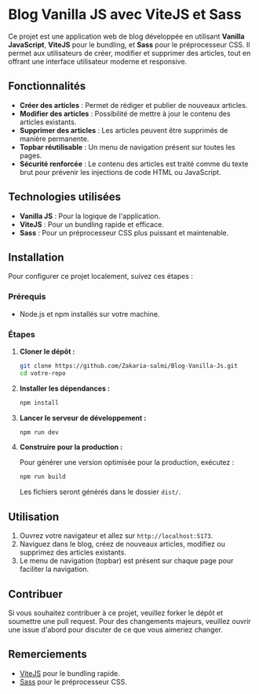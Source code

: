 # Blog Vanilla JS avec ViteJS et Sass

Ce projet est une application web de blog développée en utilisant **Vanilla JavaScript**, **ViteJS** pour le bundling, et **Sass** pour le préprocesseur CSS. Il permet aux utilisateurs de créer, modifier et supprimer des articles, tout en offrant une interface utilisateur moderne et responsive.


## Fonctionnalités

-   **Créer des articles** : Permet de rédiger et publier de nouveaux articles.
-   **Modifier des articles** : Possibilité de mettre à jour le contenu des articles existants.
-   **Supprimer des articles** : Les articles peuvent être supprimés de manière permanente.
-   **Topbar réutilisable** : Un menu de navigation présent sur toutes les pages.
-   **Sécurité renforcée** : Le contenu des articles est traité comme du texte brut pour prévenir les injections de code HTML ou JavaScript.

## Technologies utilisées

-   **Vanilla JS** : Pour la logique de l'application.
-   **ViteJS** : Pour un bundling rapide et efficace.
-   **Sass** : Pour un préprocesseur CSS plus puissant et maintenable.

## Installation

Pour configurer ce projet localement, suivez ces étapes :

### Prérequis

-   Node.js et npm installés sur votre machine.

### Étapes

1. **Cloner le dépôt :**

    ```bash
    git clone https://github.com/Zakaria-salmi/Blog-Vanilla-Js.git
    cd votre-repo
    ```

2. **Installer les dépendances :**

    ```bash
    npm install
    ```

3. **Lancer le serveur de développement :**

    ```bash
    npm run dev
    ```

4. **Construire pour la production :**

    Pour générer une version optimisée pour la production, exécutez :

    ```bash
    npm run build
    ```

    Les fichiers seront générés dans le dossier `dist/`.

## Utilisation

1. Ouvrez votre navigateur et allez sur `http://localhost:5173`.
2. Naviguez dans le blog, créez de nouveaux articles, modifiez ou supprimez des articles existants.
3. Le menu de navigation (topbar) est présent sur chaque page pour faciliter la navigation.

## Contribuer

Si vous souhaitez contribuer à ce projet, veuillez forker le dépôt et soumettre une pull request. Pour des changements majeurs, veuillez ouvrir une issue d'abord pour discuter de ce que vous aimeriez changer.

## Remerciements

-   [ViteJS](https://vitejs.dev/) pour le bundling rapide.
-   [Sass](https://sass-lang.com/) pour le préprocesseur CSS.
